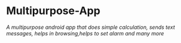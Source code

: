 # Multipurpose-App
*A multipurpose android app that does simple calculation, sends text messages, helps in browsing,helps to set alarm and many more*
